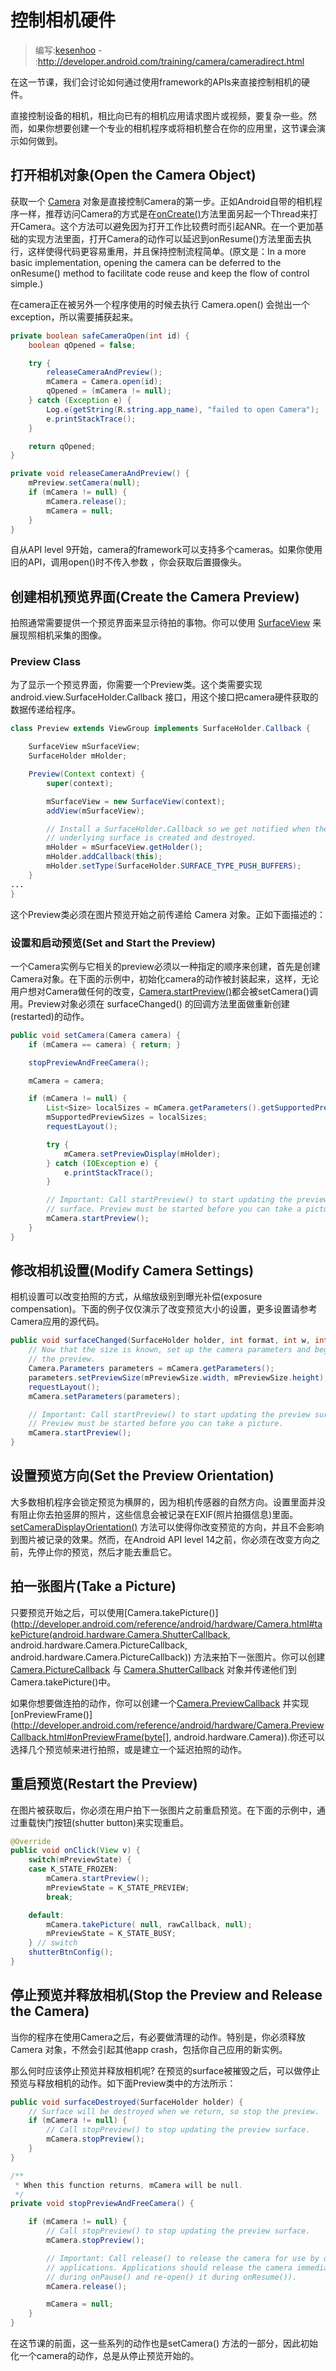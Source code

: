 # 控制相机硬件

> 编写:[kesenhoo](https://github.com/kesenhoo) - :<http://developer.android.com/training/camera/cameradirect.html>

在这一节课，我们会讨论如何通过使用framework的APIs来直接控制相机的硬件。

直接控制设备的相机，相比向已有的相机应用请求图片或视频，要复杂一些。然而，如果你想要创建一个专业的相机程序或将相机整合在你的应用里，这节课会演示如何做到。

## 打开相机对象(Open the Camera Object)

获取一个 [Camera](http://developer.android.com/reference/android/hardware/Camera.html) 对象是直接控制Camera的第一步。正如Android自带的相机程序一样，推荐访问Camera的方式是在[onCreate()](http://developer.android.com/reference/android/app/Activity.html#onCreate(android.os.Bundle))方法里面另起一个Thread来打开Camera。这个方法可以避免因为打开工作比较费时而引起ANR。在一个更加基础的实现方法里面，打开Camera的动作可以延迟到onResume()方法里面去执行，这样使得代码更容易重用，并且保持控制流程简单。(原文是：In a more basic implementation, opening the camera can be deferred to the onResume() method to facilitate code reuse and keep the flow of control simple.)

<!-- more -->

在camera正在被另外一个程序使用的时候去执行 Camera.open() 会抛出一个exception，所以需要捕获起来。

```java
private boolean safeCameraOpen(int id) {
    boolean qOpened = false;

    try {
        releaseCameraAndPreview();
        mCamera = Camera.open(id);
        qOpened = (mCamera != null);
    } catch (Exception e) {
        Log.e(getString(R.string.app_name), "failed to open Camera");
        e.printStackTrace();
    }

    return qOpened;
}

private void releaseCameraAndPreview() {
    mPreview.setCamera(null);
    if (mCamera != null) {
        mCamera.release();
        mCamera = null;
    }
}
```

自从API level 9开始，camera的framework可以支持多个cameras。如果你使用旧的API，调用open()时不传入参数 ，你会获取后置摄像头。

## 创建相机预览界面(Create the Camera Preview)

拍照通常需要提供一个预览界面来显示待拍的事物。你可以使用 [SurfaceView](http://developer.android.com/reference/android/view/SurfaceView.html) 来展现照相机采集的图像。

### Preview Class
为了显示一个预览界面，你需要一个Preview类。这个类需要实现android.view.SurfaceHolder.Callback 接口，用这个接口把camera硬件获取的数据传递给程序。

```java
class Preview extends ViewGroup implements SurfaceHolder.Callback {

    SurfaceView mSurfaceView;
    SurfaceHolder mHolder;

    Preview(Context context) {
        super(context);

        mSurfaceView = new SurfaceView(context);
        addView(mSurfaceView);

        // Install a SurfaceHolder.Callback so we get notified when the
        // underlying surface is created and destroyed.
        mHolder = mSurfaceView.getHolder();
        mHolder.addCallback(this);
        mHolder.setType(SurfaceHolder.SURFACE_TYPE_PUSH_BUFFERS);
    }
...
}
```

这个Preview类必须在图片预览开始之前传递给 Camera 对象。正如下面描述的：

### 设置和启动预览(Set and Start the Preview)

一个Camera实例与它相关的preview必须以一种指定的顺序来创建，首先是创建Camera对象。在下面的示例中，初始化camera的动作被封装起来，这样，无论用户想对Camera做任何的改变，[Camera.startPreview()](http://developer.android.com/reference/android/hardware/Camera.html#startPreview())都会被setCamera()调用。Preview对象必须在 surfaceChanged() 的回调方法里面做重新创建(restarted)的动作。

```java
public void setCamera(Camera camera) {
    if (mCamera == camera) { return; }

    stopPreviewAndFreeCamera();

    mCamera = camera;

    if (mCamera != null) {
        List<Size> localSizes = mCamera.getParameters().getSupportedPreviewSizes();
        mSupportedPreviewSizes = localSizes;
        requestLayout();

        try {
            mCamera.setPreviewDisplay(mHolder);
        } catch (IOException e) {
            e.printStackTrace();
        }

        // Important: Call startPreview() to start updating the preview
        // surface. Preview must be started before you can take a picture.
        mCamera.startPreview();
    }
}
```

## 修改相机设置(Modify Camera Settings)

相机设置可以改变拍照的方式，从缩放级别到曝光补偿(exposure compensation)。下面的例子仅仅演示了改变预览大小的设置，更多设置请参考Camera应用的源代码。

```java
public void surfaceChanged(SurfaceHolder holder, int format, int w, int h) {
    // Now that the size is known, set up the camera parameters and begin
    // the preview.
    Camera.Parameters parameters = mCamera.getParameters();
    parameters.setPreviewSize(mPreviewSize.width, mPreviewSize.height);
    requestLayout();
    mCamera.setParameters(parameters);

    // Important: Call startPreview() to start updating the preview surface.
    // Preview must be started before you can take a picture.
    mCamera.startPreview();
}
```

## 设置预览方向(Set the Preview Orientation)

大多数相机程序会锁定预览为横屏的，因为相机传感器的自然方向。设置里面并没有阻止你去拍竖屏的照片，这些信息会被记录在EXIF(照片拍摄信息)里面。 [setCameraDisplayOrientation()](http://developer.android.com/reference/android/hardware/Camera.html#setDisplayOrientation(int)) 方法可以使得你改变预览的方向，并且不会影响到图片被记录的效果。然而，在Android API level 14之前，你必须在改变方向之前，先停止你的预览，然后才能去重启它。

## 拍一张图片(Take a Picture)

只要预览开始之后，可以使用[Camera.takePicture()](http://developer.android.com/reference/android/hardware/Camera.html#takePicture(android.hardware.Camera.ShutterCallback, android.hardware.Camera.PictureCallback, android.hardware.Camera.PictureCallback)) 方法来拍下一张图片。你可以创建[Camera.PictureCallback](http://developer.android.com/reference/android/hardware/Camera.PictureCallback.html) 与 [Camera.ShutterCallback](http://developer.android.com/reference/android/hardware/Camera.ShutterCallback.html) 对象并传递他们到Camera.takePicture()中。

如果你想要做连拍的动作，你可以创建一个[Camera.PreviewCallback](http://developer.android.com/reference/android/hardware/Camera.PreviewCallback.html) 并实现[onPreviewFrame()](http://developer.android.com/reference/android/hardware/Camera.PreviewCallback.html#onPreviewFrame(byte[], android.hardware.Camera)).你还可以选择几个预览帧来进行拍照，或是建立一个延迟拍照的动作。

## 重启预览(Restart the Preview)

在图片被获取后，你必须在用户拍下一张图片之前重启预览。在下面的示例中，通过重载快门按钮(shutter button)来实现重启。

```java
@Override
public void onClick(View v) {
    switch(mPreviewState) {
    case K_STATE_FROZEN:
        mCamera.startPreview();
        mPreviewState = K_STATE_PREVIEW;
        break;

    default:
        mCamera.takePicture( null, rawCallback, null);
        mPreviewState = K_STATE_BUSY;
    } // switch
    shutterBtnConfig();
}
```

## 停止预览并释放相机(Stop the Preview and Release the Camera)

当你的程序在使用Camera之后，有必要做清理的动作。特别是，你必须释放 Camera 对象，不然会引起其他app crash，包括你自己应用的新实例。

那么何时应该停止预览并释放相机呢? 在预览的surface被摧毁之后，可以做停止预览与释放相机的动作。如下面Preview类中的方法所示：

```java
public void surfaceDestroyed(SurfaceHolder holder) {
    // Surface will be destroyed when we return, so stop the preview.
    if (mCamera != null) {
        // Call stopPreview() to stop updating the preview surface.
        mCamera.stopPreview();
    }
}

/**
 * When this function returns, mCamera will be null.
 */
private void stopPreviewAndFreeCamera() {

    if (mCamera != null) {
        // Call stopPreview() to stop updating the preview surface.
        mCamera.stopPreview();

        // Important: Call release() to release the camera for use by other
        // applications. Applications should release the camera immediately
        // during onPause() and re-open() it during onResume()).
        mCamera.release();

        mCamera = null;
    }
}
```

在这节课的前面，这一些系列的动作也是setCamera() 方法的一部分，因此初始化一个camera的动作，总是从停止预览开始的。
